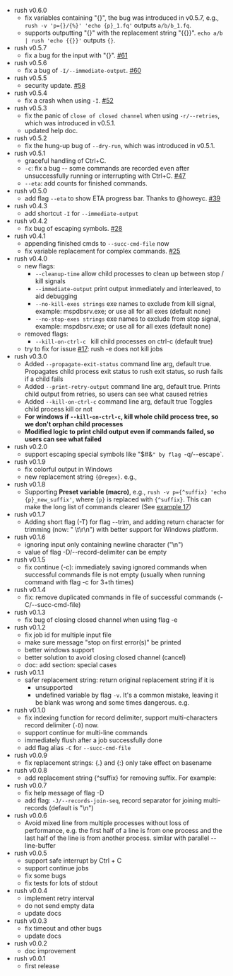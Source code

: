 - rush v0.6.0
    - fix variables containing "{}", the bug was introduced in v0.5.7, e.g., `rush -v 'p={}/{%}' 'echo {p}_1.fq'` outputs `a/b/b_1.fq`.
    - supports outputting "{}" with the replacement string "{{}}". `echo a/b | rush 'echo {{}}'` outputs `{}`.
- rush v0.5.7
    - fix a bug for the input with "{}". [#61](https://github.com/shenwei356/rush/issues/61)
- rush v0.5.6
    - fix a bug of `-I/--immediate-output`. [#60](https://github.com/shenwei356/rush/pull/60)
- rush v0.5.5
    - security update. [#58](https://github.com/shenwei356/rush/issues/58)
- rush v0.5.4
    - fix a crash when using `-I`. [#52](https://github.com/shenwei356/rush/issues/52)
- rush v0.5.3
    - fix the panic of `close of closed channel` when using `-r/--retries`, which was introduced in v0.5.1.
    - updated help doc.
- rush v0.5.2
    - fix the hung-up bug of `--dry-run`, which was introduced in v0.5.1.
- rush v0.5.1
    - graceful handling of Ctrl+C.
    - `-c`: fix a bug -- some commands are recorded even after unsuccessfully running or interrupting with Ctrl+C. [#47](https://github.com/shenwei356/rush/issues/47)
    - `--eta`: add counts for finished commands.
- rush v0.5.0
    - add flag `--eta` to show ETA progress bar. Thanks to @howeyc. [#39](https://github.com/shenwei356/rush/pull/39)
- rush v0.4.3
    - add shortcut `-I` for `--immediate-output`
- rush v0.4.2
    - fix bug of escaping symbols. [#28](https://github.com/shenwei356/rush/issues/28)
- rush v0.4.1
    - appending finished cmds to `--succ-cmd-file` now
    - fix variable replacement for complex commands. [#25](https://github.com/shenwei356/rush/issues/25)
- rush v0.4.0
    - new flags:
        - `--cleanup-time` allow child processes to clean up between stop / kill signals
        - `--immediate-output` print output immediately and interleaved, to aid debugging
        - `--no-kill-exes strings` exe names to exclude from kill signal, example: mspdbsrv.exe; or use all for all exes (default none)
        - `--no-stop-exes strings` exe names to exclude from stop signal, example: mspdbsrv.exe; or use all for all exes (default none)
    - removed flags:
        - `--kill-on-ctrl-c ` kill child processes on ctrl-c (default true)
    - try to fix for issue [#17](https://github.com/shenwei356/rush/issues/17): rush -e does not kill jobs
- rush v0.3.0
    - Added `--propagate-exit-status` command line arg, default true.
    Propagates child process exit status to rush exit status, so rush fails if a child fails
    - Added `--print-retry-output` command line arg, default true.
    Prints child output from retries, so users can see what caused retries
    - Added `--kill-on-ctrl-c` command line arg, default true
    Toggles child process kill or not
    - **For windows if `--kill-on-ctrl-c`, kill whole child process tree, so we don't orphan child processes**
    - **Modified logic to print child output even if commands failed, so users can see what failed**
- rush v0.2.0
    - support escaping special symbols like "$#&`" by flag `-q/--escape`.
- rush v0.1.9
    - fix colorful output in Windows
    - new replacement string `{@regex}`. e.g.,
- rush v0.1.8
    - Supporting **Preset variable (macro)**, e.g., `rush -v p={^suffix} 'echo {p}_new_suffix'`,
    where `{p}` is replaced with `{^suffix}`.
    This can make the long list of commands clearer (See [example 17](https://github.com/shenwei356/rush#examples))
- rush v0.1.7
    - Adding short flag (-T) for flag --trim, and adding return character for trimming (now: " \t\r\n") with better support for Windows platform.
- rush v0.1.6
    - ignoring input only containing newline character ("\n")
    - value of flag -D/--record-delimiter can be empty
- rush v0.1.5
    - fix continue (-c): immediately saving ignored commands when successful commands file is not empty (usually when running command with flag -c for 3+th times)
- rush v0.1.4
    - fix: remove duplicated commands in file of successful commands (-C/--succ-cmd-file)
- rush v0.1.3
    - fix bug of closing closed channel when using flag -e
- rush v0.1.2
    - fix job id for multiple input file
    - make sure message "stop on first error(s)" be printed
    - better windows support
    - better solution to avoid closing closed channel (cancel)
    - doc: add section: special cases
- rush v0.1.1
    - safer replacement string: return original replacement string if it is
        - unsupported
        - undefined variable by flag `-v`. It's a common mistake, leaving it be blank was wrong and some times dangerous. e.g.
- rush v0.1.0
    - fix indexing function for record delimiter, support multi-characters record delimiter (`-D`) now.
    - support continue for multi-line commands
    - immediately flush after a job successfully done
    - add flag alias `-C` for `--succ-cmd-file`
- rush v0.0.9
    - fix replacement strings: {.} and {:} only take effect on basename
- rush v0.0.8
    - add replacement string {^suffix} for removing suffix. For example:
- rush v0.0.7
    - fix help message of flag -D
    - add flag: `-J/--records-join-seq`, record separator for joining multi-records (default is "\n")
- rush v0.0.6
    - Avoid mixed line from multiple processes without loss of performance, e.g. the first half of a line is from one process and the last half of the line is from another process. similar with parallel --line-buffer
- rush v0.0.5
    - support safe interrupt by Ctrl + C
    - support continue jobs
    - fix some bugs
    - fix tests for lots of stdout
- rush v0.0.4
    - implement retry interval
    - do not send empty data
    - update docs
- rush v0.0.3
    - fix timeout and other bugs
    - update docs
- rush v0.0.2
    - doc improvement
- rush v0.0.1
    - first release

